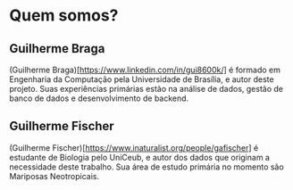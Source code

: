 # Quem somos?

## Guilherme Braga

(Guilherme Braga)[https://www.linkedin.com/in/gui8600k/] é formado em Engenharia da Computação pela Universidade de Brasília, e autor deste projeto. Suas experiências primárias estão na análise de dados, gestão de banco de dados e desenvolvimento de backend. 

## Guilherme Fischer

(Guilherme Fischer)[https://www.inaturalist.org/people/gafischer] é estudante de Biologia pelo UniCeub, e autor dos dados que originam a necessidade deste trabalho. Sua área de estudo primária no momento são Mariposas Neotropicais. 